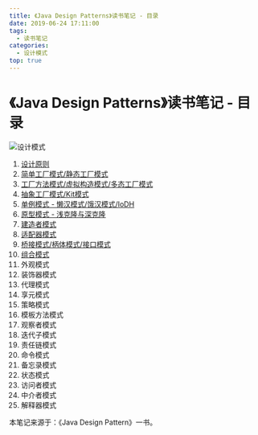 ```yaml
---
title: 《Java Design Patterns》读书笔记 - 目录
date: 2019-06-24 17:11:00
tags: 
  - 读书笔记
categories:
  - 设计模式
top: true
---
```


# 《Java Design Patterns》读书笔记 - 目录

![设计模式](https://i.loli.net/2019/07/04/5d1dc031039b536890.png)

<!-- More -->

1. [设计原则](../../../../../06/25/读书笔记/《JavaDesignPatterns》/2.面向对象设计原则/)
2. [简单工厂模式/静态工厂模式](../../../../../06/26/读书笔记/《JavaDesignPatterns》/3.简单工厂模式/)
3. [工厂方法模式/虚拟构造模式/多态工厂模式](../../../../../06/26/读书笔记/《JavaDesignPatterns》/4.工厂方法模式/)
4. [抽象工厂模式/Kit模式](../../../../../06/26/读书笔记/《JavaDesignPatterns》/5.抽象工厂模式/)
5. [单例模式 - 懒汉模式/饿汉模式/IoDH](../../../../../06/27/读书笔记/《JavaDesignPatterns》/6.单例模式/)
6. [原型模式 - 浅克隆与深克隆](../../../../../06/27/读书笔记/《JavaDesignPatterns》/7.原型模式/)
7. [建造者模式](../../../../../07/05/读书笔记/《JavaDesignPatterns》/8.建造者模式/)
8. [适配器模式](../../../../../07/06/读书笔记/《JavaDesignPatterns》/9.适配器模式/)
9. [桥接模式/柄体模式/接口模式](../../../../../07/08/读书笔记/《JavaDesignPatterns》/10.桥接模式/)
10. [组合模式](../../../../../07/09/读书笔记/《JavaDesignPatterns》/11.组合模式/)
11. 外观模式
12. 装饰器模式
13. 代理模式
14. 享元模式
15. 策略模式
16. 模板方法模式
17. 观察者模式
18. 迭代子模式
19. 责任链模式
20. 命令模式
21. 备忘录模式
22. 状态模式
23. 访问者模式
24. 中介者模式
25. 解释器模式

本笔记来源于：《Java Design Pattern》一书。